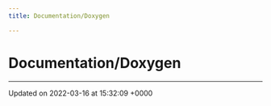 ```yaml
---
title: Documentation/Doxygen

---
```


# Documentation/Doxygen








-------------------------------

Updated on 2022-03-16 at 15:32:09 +0000
